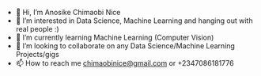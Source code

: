 - 👋 Hi, I’m Anosike Chimaobi Nice
- 👀 I’m interested in Data Science, Machine Learning and hanging out with real people :)
- 🌱 I’m currently learning Machine Learning (Computer Vision)
- 💞️ I’m looking to collaborate on any Data Science/Machine Learning Projects/gigs
- 📫 How to reach me chimaobinice@gmail.com or +2347086181776

<!---
anochima/anochima is a ✨ special ✨ repository because its `README.md` (this file) appears on your GitHub profile.
You can click the Preview link to take a look at your changes.
--->
